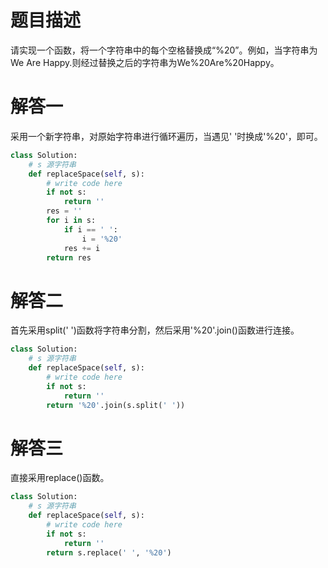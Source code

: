 # 题目描述

请实现一个函数，将一个字符串中的每个空格替换成“%20”。例如，当字符串为We Are Happy.则经过替换之后的字符串为We%20Are%20Happy。

# 解答一

采用一个新字符串，对原始字符串进行循环遍历，当遇见' '时换成'%20'，即可。

```python
class Solution:
    # s 源字符串
    def replaceSpace(self, s):
        # write code here
        if not s:
            return ''
        res = ''
        for i in s:
            if i == ' ':
                i = '%20'
            res += i
        return res
```

# 解答二

首先采用split(' ')函数将字符串分割，然后采用'%20'.join()函数进行连接。

```python
class Solution:
    # s 源字符串
    def replaceSpace(self, s):
        # write code here
        if not s:
            return ''
        return '%20'.join(s.split(' '))
```

# 解答三

直接采用replace()函数。

```python
class Solution:
    # s 源字符串
    def replaceSpace(self, s):
        # write code here
        if not s:
            return ''
        return s.replace(' ', '%20')
```
